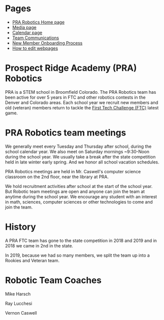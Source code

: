 # Pages
* [PRA Robotics Home page](/)
* [Media page](/Media)
* [Calendar page](/Calendar)
* [Team Communications](/communications)
* [New Member Onboarding Process](/onboarding)
* [How to edit webpages](/how_to_edit_webpages)

# Prospect Ridge Academy (PRA) Robotics
PRA is a STEM school in Broomfield Colorado.  The PRA Robotics team has been active for over 5 years in FTC and other robotics contests in the Denver and Colorado areas. Each school year we recruit new members and old (veteran) members return to tackle the [First Tech Challenge (FTC)](https://www.firstinspires.org/robotics/ftc) latest game.

# PRA Robotics team meetings
We generally meet every Tuesday and Thursday after school, during the school calendar year. We also meet on Saturday mornings ~9:30-Noon during the school year. We usually take a break after the state competition held in late winter early spring. And we honor all school vacation schedules.  

PRA Robotics meetings are held in Mr. Caswell's computer science classroom on the 2nd floor, near the library at PRA.

We hold recruitment activities after school at the start of the school year. But Robotic team meetings are open and anyone can join the team at anytime during the school year. We encourage any student with an interest in math, sciences, computer sciences or other technologies to come and join the team.

# History
A PRA FTC team has gone to the state competition in 2018 and 2019 and in 2018 we came in 2nd in the state.

In 2019, because we had so many members, we split the team up into a Rookies and Veteran team. 

# Robotic Team Coaches
Mike Harsch

Ray Lucchesi

Vernon Caswell
